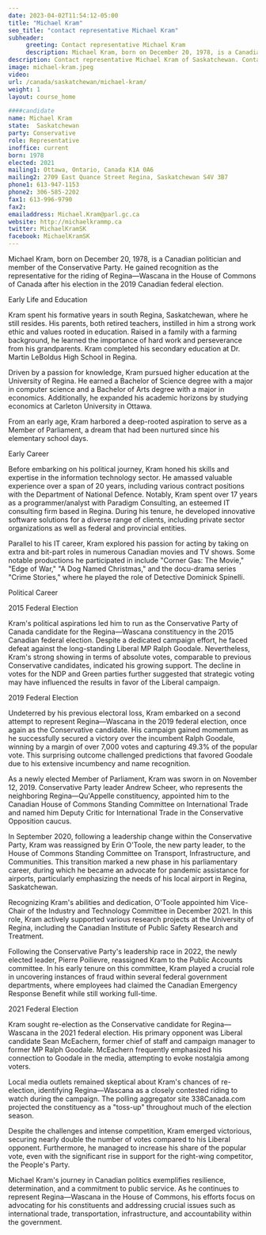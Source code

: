 ```yaml
---
date: 2023-04-02T11:54:12-05:00
title: "Michael Kram"
seo_title: "contact representative Michael Kram"
subheader:
     greeting: Contact representative Michael Kram
     description: Michael Kram, born on December 20, 1978, is a Canadian politician and member of the Conservative Party. He gained recognition as the representative for the riding of Regina—Wascana in the House of Commons of Canada after his election in the 2019 Canadian federal election.
description: Contact representative Michael Kram of Saskatchewan. Contact information for Michael Kram includes email address, phone number, and mailing address.
image: michael-kram.jpeg
video:
url: /canada/saskatchewan/michael-kram/
weight: 1
layout: course_home

####candidate
name: Michael Kram
state:	Saskatchewan
party: Conservative
role: Representative
inoffice: current
born: 1978
elected: 2021
mailing1: Ottawa, Ontario, Canada K1A 0A6
mailing2: 2709 East Quance Street Regina, Saskatchewan S4V 3B7
phone1: 613-947-1153
phone2: 306-585-2202
fax1: 613-996-9790
fax2:
emailaddress: Michael.Kram@parl.gc.ca
website: http://michaelkrammp.ca
twitter: MichaelKramSK
facebook: MichaelKramSK
---
```


Michael Kram, born on December 20, 1978, is a Canadian politician and member of the Conservative Party. He gained recognition as the representative for the riding of Regina—Wascana in the House of Commons of Canada after his election in the 2019 Canadian federal election.

Early Life and Education

Kram spent his formative years in south Regina, Saskatchewan, where he still resides. His parents, both retired teachers, instilled in him a strong work ethic and values rooted in education. Raised in a family with a farming background, he learned the importance of hard work and perseverance from his grandparents. Kram completed his secondary education at Dr. Martin LeBoldus High School in Regina.

Driven by a passion for knowledge, Kram pursued higher education at the University of Regina. He earned a Bachelor of Science degree with a major in computer science and a Bachelor of Arts degree with a major in economics. Additionally, he expanded his academic horizons by studying economics at Carleton University in Ottawa.

From an early age, Kram harbored a deep-rooted aspiration to serve as a Member of Parliament, a dream that had been nurtured since his elementary school days.

Early Career

Before embarking on his political journey, Kram honed his skills and expertise in the information technology sector. He amassed valuable experience over a span of 20 years, including various contract positions with the Department of National Defence. Notably, Kram spent over 17 years as a programmer/analyst with Paradigm Consulting, an esteemed IT consulting firm based in Regina. During his tenure, he developed innovative software solutions for a diverse range of clients, including private sector organizations as well as federal and provincial entities.

Parallel to his IT career, Kram explored his passion for acting by taking on extra and bit-part roles in numerous Canadian movies and TV shows. Some notable productions he participated in include "Corner Gas: The Movie," "Edge of War," "A Dog Named Christmas," and the docu-drama series "Crime Stories," where he played the role of Detective Dominick Spinelli.

Political Career

2015 Federal Election

Kram's political aspirations led him to run as the Conservative Party of Canada candidate for the Regina—Wascana constituency in the 2015 Canadian federal election. Despite a dedicated campaign effort, he faced defeat against the long-standing Liberal MP Ralph Goodale. Nevertheless, Kram's strong showing in terms of absolute votes, comparable to previous Conservative candidates, indicated his growing support. The decline in votes for the NDP and Green parties further suggested that strategic voting may have influenced the results in favor of the Liberal campaign.

2019 Federal Election

Undeterred by his previous electoral loss, Kram embarked on a second attempt to represent Regina—Wascana in the 2019 federal election, once again as the Conservative candidate. His campaign gained momentum as he successfully secured a victory over the incumbent Ralph Goodale, winning by a margin of over 7,000 votes and capturing 49.3% of the popular vote. This surprising outcome challenged predictions that favored Goodale due to his extensive incumbency and name recognition.

As a newly elected Member of Parliament, Kram was sworn in on November 12, 2019. Conservative Party leader Andrew Scheer, who represents the neighboring Regina—Qu'Appelle constituency, appointed him to the Canadian House of Commons Standing Committee on International Trade and named him Deputy Critic for International Trade in the Conservative Opposition caucus.

In September 2020, following a leadership change within the Conservative Party, Kram was reassigned by Erin O'Toole, the new party leader, to the House of Commons Standing Committee on Transport, Infrastructure, and Communities. This transition marked a new phase in his parliamentary career, during which he became an advocate for pandemic assistance for airports, particularly emphasizing the needs of his local airport in Regina, Saskatchewan.

Recognizing Kram's abilities and dedication, O'Toole appointed him Vice-Chair of the Industry and Technology Committee in December 2021. In this role, Kram actively supported various research projects at the University of Regina, including the Canadian Institute of Public Safety Research and Treatment.

Following the Conservative Party's leadership race in 2022, the newly elected leader, Pierre Poilievre, reassigned Kram to the Public Accounts committee. In his early tenure on this committee, Kram played a crucial role in uncovering instances of fraud within several federal government departments, where employees had claimed the Canadian Emergency Response Benefit while still working full-time.

2021 Federal Election

Kram sought re-election as the Conservative candidate for Regina—Wascana in the 2021 federal election. His primary opponent was Liberal candidate Sean McEachern, former chief of staff and campaign manager to former MP Ralph Goodale. McEachern frequently emphasized his connection to Goodale in the media, attempting to evoke nostalgia among voters.

Local media outlets remained skeptical about Kram's chances of re-election, identifying Regina—Wascana as a closely contested riding to watch during the campaign. The polling aggregator site 338Canada.com projected the constituency as a "toss-up" throughout much of the election season.

Despite the challenges and intense competition, Kram emerged victorious, securing nearly double the number of votes compared to his Liberal opponent. Furthermore, he managed to increase his share of the popular vote, even with the significant rise in support for the right-wing competitor, the People's Party.

Michael Kram's journey in Canadian politics exemplifies resilience, determination, and a commitment to public service. As he continues to represent Regina—Wascana in the House of Commons, his efforts focus on advocating for his constituents and addressing crucial issues such as international trade, transportation, infrastructure, and accountability within the government.
